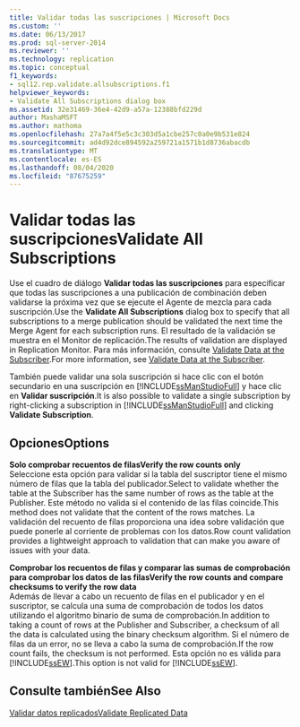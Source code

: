 ```yaml
---
title: Validar todas las suscripciones | Microsoft Docs
ms.custom: ''
ms.date: 06/13/2017
ms.prod: sql-server-2014
ms.reviewer: ''
ms.technology: replication
ms.topic: conceptual
f1_keywords:
- sql12.rep.validate.allsubscriptions.f1
helpviewer_keywords:
- Validate All Subscriptions dialog box
ms.assetid: 32e31469-36e4-42d9-a57a-12388bfd229d
author: MashaMSFT
ms.author: mathoma
ms.openlocfilehash: 27a7a4f5e5c3c303d5a1cbe257c0a0e9b531e824
ms.sourcegitcommit: ad4d92dce894592a259721a1571b1d8736abacdb
ms.translationtype: MT
ms.contentlocale: es-ES
ms.lasthandoff: 08/04/2020
ms.locfileid: "87675259"
---
```

# <a name="validate-all-subscriptions"></a><span data-ttu-id="28f9d-102">Validar todas las suscripciones</span><span class="sxs-lookup"><span data-stu-id="28f9d-102">Validate All Subscriptions</span></span>
  <span data-ttu-id="28f9d-103">Use el cuadro de diálogo **Validar todas las suscripciones** para especificar que todas las suscripciones a una publicación de combinación deben validarse la próxima vez que se ejecute el Agente de mezcla para cada suscripción.</span><span class="sxs-lookup"><span data-stu-id="28f9d-103">Use the **Validate All Subscriptions** dialog box to specify that all subscriptions to a merge publication should be validated the next time the Merge Agent for each subscription runs.</span></span> <span data-ttu-id="28f9d-104">El resultado de la validación se muestra en el Monitor de replicación.</span><span class="sxs-lookup"><span data-stu-id="28f9d-104">The results of validation are displayed in Replication Monitor.</span></span> <span data-ttu-id="28f9d-105">Para más información, consulte [Validate Data at the Subscriber](validate-data-at-the-subscriber.md).</span><span class="sxs-lookup"><span data-stu-id="28f9d-105">For more information, see [Validate Data at the Subscriber](validate-data-at-the-subscriber.md).</span></span>  
  
 <span data-ttu-id="28f9d-106">También puede validar una sola suscripción si hace clic con el botón secundario en una suscripción en [!INCLUDE[ssManStudioFull](../../includes/ssmanstudiofull-md.md)] y hace clic en **Validar suscripción**.</span><span class="sxs-lookup"><span data-stu-id="28f9d-106">It is also possible to validate a single subscription by right-clicking a subscription in [!INCLUDE[ssManStudioFull](../../includes/ssmanstudiofull-md.md)] and clicking **Validate Subscription**.</span></span>  
  
## <a name="options"></a><span data-ttu-id="28f9d-107">Opciones</span><span class="sxs-lookup"><span data-stu-id="28f9d-107">Options</span></span>  
 <span data-ttu-id="28f9d-108">**Solo comprobar recuentos de filas**</span><span class="sxs-lookup"><span data-stu-id="28f9d-108">**Verify the row counts only**</span></span>  
 <span data-ttu-id="28f9d-109">Seleccione esta opción para validar si la tabla del suscriptor tiene el mismo número de filas que la tabla del publicador.</span><span class="sxs-lookup"><span data-stu-id="28f9d-109">Select to validate whether the table at the Subscriber has the same number of rows as the table at the Publisher.</span></span> <span data-ttu-id="28f9d-110">Este método no valida si el contenido de las filas coincide.</span><span class="sxs-lookup"><span data-stu-id="28f9d-110">This method does not validate that the content of the rows matches.</span></span> <span data-ttu-id="28f9d-111">La validación del recuento de filas proporciona una idea sobre validación que puede ponerle al corriente de problemas con los datos.</span><span class="sxs-lookup"><span data-stu-id="28f9d-111">Row count validation provides a lightweight approach to validation that can make you aware of issues with your data.</span></span>  
  
 <span data-ttu-id="28f9d-112">**Comprobar los recuentos de filas y comparar las sumas de comprobación para comprobar los datos de las filas**</span><span class="sxs-lookup"><span data-stu-id="28f9d-112">**Verify the row counts and compare checksums to verify the row data**</span></span>  
 <span data-ttu-id="28f9d-113">Además de llevar a cabo un recuento de filas en el publicador y en el suscriptor, se calcula una suma de comprobación de todos los datos utilizando el algoritmo binario de suma de comprobación.</span><span class="sxs-lookup"><span data-stu-id="28f9d-113">In addition to taking a count of rows at the Publisher and Subscriber, a checksum of all the data is calculated using the binary checksum algorithm.</span></span> <span data-ttu-id="28f9d-114">Si el número de filas da un error, no se lleva a cabo la suma de comprobación.</span><span class="sxs-lookup"><span data-stu-id="28f9d-114">If the row count fails, the checksum is not performed.</span></span> <span data-ttu-id="28f9d-115">Esta opción no es válida para [!INCLUDE[ssEW](../../includes/ssew-md.md)].</span><span class="sxs-lookup"><span data-stu-id="28f9d-115">This option is not valid for [!INCLUDE[ssEW](../../includes/ssew-md.md)].</span></span>  
  
## <a name="see-also"></a><span data-ttu-id="28f9d-116">Consulte también</span><span class="sxs-lookup"><span data-stu-id="28f9d-116">See Also</span></span>  
 [<span data-ttu-id="28f9d-117">Validar datos replicados</span><span class="sxs-lookup"><span data-stu-id="28f9d-117">Validate Replicated Data</span></span>](validate-data-at-the-subscriber.md)  
  
  
